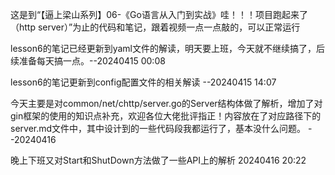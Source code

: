 这是到“【逼上梁山系列】06-《Go语言从入门到实战》哇！！！项目跑起来了（http server）”为止的代码和笔记，跟着视频一点一点敲的，可以正常运行

lesson6的笔记已经更新到yaml文件的解读，明天要上班，今天就不继续搞了，后续准备每天搞一点。--20240415 00:08

lesson6的笔记更新到config配置文件的相关解读 --20240415 14:07

今天主要是对common/net/chttp/server.go的Server结构体做了解析，增加了对gin框架的使用的知识点补充，欢迎各位大佬批评指正！内容放在了对应路径下的server.md文件中，其中设计到的一些代码段我都运行了，基本没什么问题。 --20240416

晚上下班又对Start和ShutDown方法做了一些API上的解析 20240416 20:22